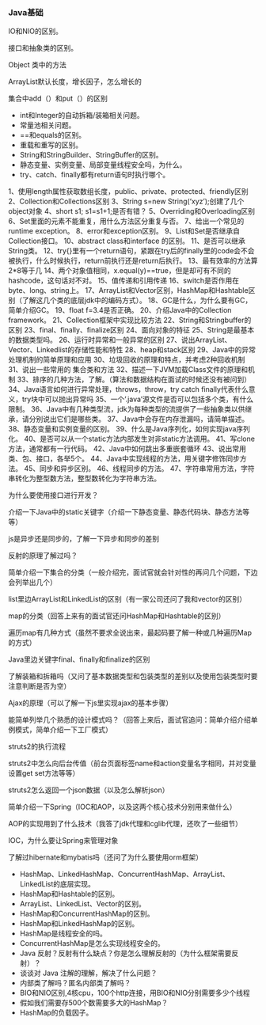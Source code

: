 ### Java基础

IO和NIO的区别。

接口和抽象类的区别。

Object 类中的方法

ArrayList默认长度，增长因子，怎么增长的

集合中add（）和put（）的区别

- int和Integer的自动拆箱/装箱相关问题。
- 常量池相关问题。
- ==和equals的区别。
- 重载和重写的区别。
- String和StringBuilder、StringBuffer的区别。
- 静态变量、实例变量、局部变量线程安全吗，为什么。
- try、catch、finally都有return语句时执行哪个。

1、使用length属性获取数组长度，public、private、protected、friendly区别
2、Collection和Collections区别
3、String s=new String(‘xyz’);创建了几个object对象
4、short s1;
s1=s1+1;是否有错？
5、Overriding和Overloading区别
6、Set里面的元素不能重复，用什么方法区分重复与否。
7、给出一个常见的runtime exception。
8、error和exception区别。
9、List和Set是否继承自Collection接口。
10、abstract class和interface 的区别。
11、是否可以继承String类。
12、try{}里有一个return语句，紧跟在try后的finally里的code会不会被执行，什么时候执行，return前执行还是return后执行。
13、最有效率的方法算2*8等于几
14、两个对象值相同，x.equal(y)==true，但是却可有不同的hashcode，这句话对不对。
15、值传递和引用传递
16、switch是否作用在byte、long、string上。
17、ArrayList和Vector区别，HashMap和Hashtable区别（了解这几个类的底层jdk中的编码方式）。
18、GC是什么，为什么要有GC，简单介绍GC。
19、float f=3.4是否正确。
20、介绍Java中的Collection framework。
21、Collection框架中实现比较方法
22、String和Stringbuffer的区别
23、final、finally、finalize区别
24、面向对象的特征
25、String是最基本的数据类型吗。
26、运行时异常和一般异常的区别
27、说出ArrayList、Vector、Linkedlist的存储性能和特性
28、heap和stack区别
29、Java中的异常处理机制的简单原理和应用
30、垃圾回收的原理和特点，并考虑2种回收机制
31、说出一些常用的 集合类和方法
32、描述一下JVM加载Class文件的原理和机制
33、排序的几种方法，了解。（算法和数据结构在面试的时候还没有被问到）
34、Java语言如何进行异常处理，throws，throw，try catch finally代表什么意义，try块中可以抛出异常吗
35、一个’.java’源文件是否可以包括多个类，有什么限制。
36、Java中有几种类型流，jdk为每种类型的流提供了一些抽象类以供继承，请分别说出它们是哪些类。
37、Java中会存在内存泄漏吗，请简单描述。
38、静态变量和实例变量的区别。
39、什么是Java序列化，如何实现java序列化。
40、是否可以从一个static方法内部发生对非static方法调用。
41、写clone方法，通常都有一行代码。
42、Java中如何跳出多重嵌套循环
43、说出常用类、包、接口，各举5个。
44、Java中实现线程的方法，用关键字修饰同步方法。
45、同步和异步区别。
46、线程同步的方法。
47、字符串常用方法，字符串转化为整型数方法，整型数转化为字符串方法。

为什么要使用接口进行开发？

介绍一下Java中的static关键字（介绍一下静态变量、静态代码块、静态方法等等）

js是异步还是同步的，了解一下异步和同步的差别

反射的原理了解过吗？

简单介绍一下集合的分类（一般介绍完，面试官就会针对性的再问几个问题，下边会列举出几个）

list里边ArrayList和LinkedList的区别（有一家公司还问了我和vector的区别）

map的分类（回答上来有的面试官还问HashMap和Hashtable的区别）

遍历map有几种方式（虽然不要求全说出来，最起码要了解一种或几种遍历Map的方式）

Java里边关键字final、finally和finalize的区别

了解装箱和拆箱吗（又问了基本数据类型和包装类型的差别以及使用包装类型时要注意判断是否为空）

Ajax的原理（可以了解一下js里实现ajax的基本步骤）

能简单列举几个熟悉的设计模式吗？（回答上来后，面试官追问：简单介绍介绍单例模式，简单介绍一下工厂模式）

struts2的执行流程

struts2中怎么向后台传值（前台页面标签name和action变量名字相同，并对变量设置get set方法等等）

struts2怎么返回一个json数据（以及怎么解析json）

简单介绍一下Spring（IOC和AOP，以及这两个核心技术分别用来做什么）

AOP的实现用到了什么技术（我答了jdk代理和cglib代理，还吹了一些细节）

IOC，为什么要让Spring来管理对象

了解过hibernate和mybatis吗（还问了为什么要使用orm框架）

- HashMap、LinkedHashMap、ConcurrentHashMap、ArrayList、LinkedList的底层实现。
- HashMap和Hashtable的区别。
- ArrayList、LinkedList、Vector的区别。
- HashMap和ConcurrentHashMap的区别。
- HashMap和LinkedHashMap的区别。
- HashMap是线程安全的吗。
- ConcurrentHashMap是怎么实现线程安全的。
- Java 反射？反射有什么缺点？你是怎么理解反射的（为什么框架需要反射）？
- 谈谈对 Java 注解的理解，解决了什么问题？
- 内部类了解吗？匿名内部类了解吗？
- BIO和NIO区别,4核cpu，100个http连接，用BIO和NIO分别需要多少个线程
- 假如我们需要存500个数需要多大的HashMap？
- HashMap的负载因子。